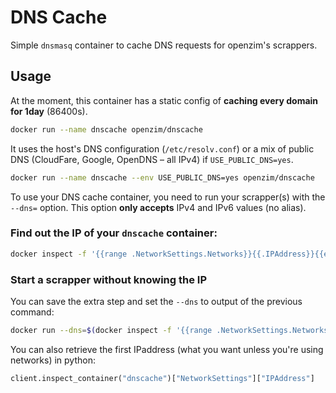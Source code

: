 DNS Cache
===

Simple `dnsmasq` container to cache DNS requests for openzim's scrappers.

## Usage

At the moment, this container has a static config of **caching every domain for 1day** (86400s).

``` sh
docker run --name dnscache openzim/dnscache
```

It uses the host's DNS configuration (`/etc/resolv.conf`) or a mix of public DNS (CloudFare, Google, OpenDNS – all IPv4) if `USE_PUBLIC_DNS=yes`.

``` sh
docker run --name dnscache --env USE_PUBLIC_DNS=yes openzim/dnscache
```

To use your DNS cache container, you need to run your scrapper(s) with the `--dns=` option. This option **only accepts** IPv4 and IPv6 values (no alias).

### Find out the IP of your `dnscache` container:

```sh
docker inspect -f '{{range .NetworkSettings.Networks}}{{.IPAddress}}{{end}}' dnscache
```

### Start a scrapper without knowing the IP

You can save the extra step and set the `--dns` to output of the previous command:

``` sh
docker run --dns=$(docker inspect -f '{{range .NetworkSettings.Networks}}{{.IPAddress}}{{end}}' dnscache) openzim/mwoffliner
```

You can also retrieve the first IPaddress (what you want unless you're using networks) in python:

``` py
client.inspect_container("dnscache")["NetworkSettings"]["IPAddress"]
```
